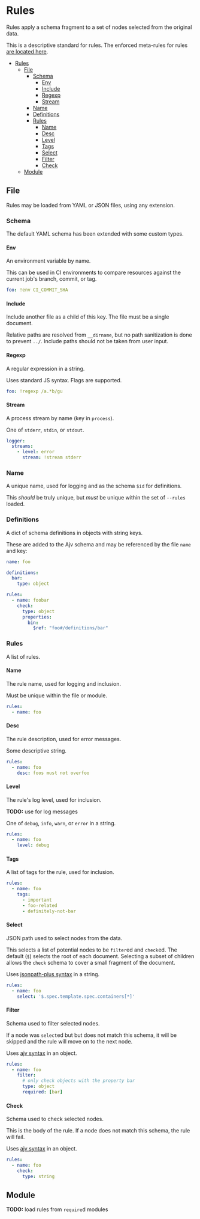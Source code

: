 # Rules

Rules apply a schema fragment to a set of nodes selected from the original data.

This is a descriptive standard for rules. The enforced meta-rules for rules [are located here](../rules/salty-dog.yml).

- [Rules](#Rules)
  - [File](#File)
    - [Schema](#Schema)
      - [Env](#Env)
      - [Include](#Include)
      - [Regexp](#Regexp)
      - [Stream](#Stream)
    - [Name](#Name)
    - [Definitions](#Definitions)
    - [Rules](#Rules-1)
      - [Name](#Name-1)
      - [Desc](#Desc)
      - [Level](#Level)
      - [Tags](#Tags)
      - [Select](#Select)
      - [Filter](#Filter)
      - [Check](#Check)
  - [Module](#Module)

## File

Rules may be loaded from YAML or JSON files, using any extension.

### Schema

The default YAML schema has been extended with some custom types.

#### Env

An environment variable by name.

This can be used in CI environments to compare resources against the current job's branch, commit, or tag.

```yaml
foo: !env CI_COMMIT_SHA
```

#### Include

Include another file as a child of this key. The file must be a single document.

Relative paths are resolved from `__dirname`, but no path sanitization is done to prevent `../`. Include paths should
not be taken from user input.

#### Regexp

A regular expression in a string.

Uses standard JS syntax. Flags are supported.

```yaml
foo: !regexp /a.*b/gu
```

#### Stream

A process stream by name (key in `process`).

One of `stderr`, `stdin`, or `stdout`.

```yaml
logger:
  streams:
    - level: error
      stream: !stream stderr
```

### Name

A unique name, used for logging and as the schema `$id` for definitions.

This _should_ be truly unique, but _must_ be unique within the set of `--rules` loaded.

### Definitions

A dict of schema definitions in objects with string keys.

These are added to the Ajv schema and may be referenced by the file `name` and key:

```yaml
name: foo

definitions:
  bar:
    type: object

rules:
  - name: foobar
    check:
      type: object
      properties:
        bin:
          $ref: "foo#/definitions/bar"
```

### Rules

A list of rules.

#### Name

The rule name, used for logging and inclusion.

Must be unique within the file or module.

```yaml
rules:
  - name: foo
```

#### Desc

The rule description, used for error messages.

Some descriptive string.

```yaml
rules:
  - name: foo
    desc: foos must not overfoo
```

#### Level

The rule's log level, used for inclusion.

**TODO:** use for log messages

One of `debug`, `info`, `warn`, or `error` in a string.

```yaml
rules:
  - name: foo
    level: debug
```

#### Tags

A list of tags for the rule, used for inclusion.

```yaml
rules:
  - name: foo
    tags:
      - important
      - foo-related
      - definitely-not-bar
```

#### Select

JSON path used to select nodes from the data.

This selects a list of potential nodes to be `filter`ed and `check`ed. The default (`$`) selects the root of each
document. Selecting a subset of children allows the `check` schema to cover a small fragment of the document.

Uses [jsonpath-plus syntax](https://www.npmjs.com/package/jsonpath-plus#syntax-through-examples) in a string.

```yaml
rules:
  - name: foo
    select: '$.spec.template.spec.containers[*]'
```

#### Filter

Schema used to filter selected nodes.

If a node was `select`ed but but does not match this schema, it will be skipped and the rule will move on to the next
node.

Uses [ajv syntax](https://ajv.js.org/keywords.html) in an object.

```yaml
rules:
  - name: foo
    filter:
      # only check objects with the property bar
      type: object
      required: [bar]
```

#### Check

Schema used to check selected nodes.

This is the body of the rule. If a node does not match this schema, the rule will fail.

Uses [ajv syntax](https://ajv.js.org/keywords.html) in an object.

```yaml
rules:
  - name: foo
    check:
      type: string
```

## Module

**TODO:** load rules from `require`d modules
